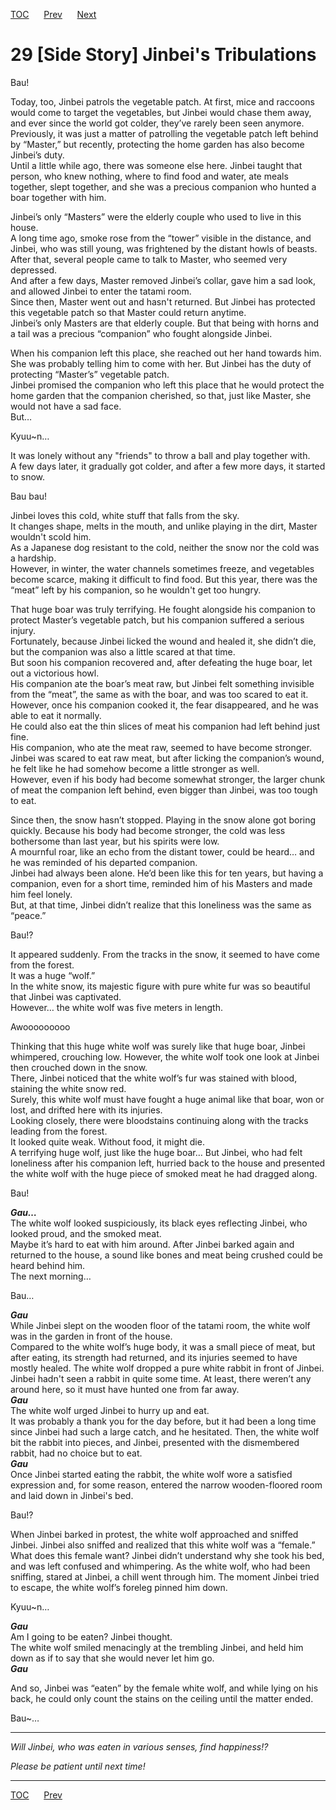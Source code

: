 [TOC](../readme.md)&nbsp;&nbsp;&nbsp;&nbsp;&nbsp;&nbsp;[Prev](section_0028.md)&nbsp;&nbsp;&nbsp;&nbsp;&nbsp;&nbsp;[Next](../../Volume%202/chapters/section_0001.md)



# 29 \[Side Story\] Jinbei's Tribulations

Bau!  
  
Today, too, Jinbei patrols the vegetable patch. At first, mice and
raccoons would come to target the vegetables, but Jinbei would chase
them away, and ever since the world got colder, they’ve rarely been seen
anymore.  
Previously, it was just a matter of patrolling the vegetable patch left
behind by “Master,” but recently, protecting the home garden has also
become Jinbei’s duty.  
Until a little while ago, there was someone else here. Jinbei taught
that person, who knew nothing, where to find food and water, ate meals
together, slept together, and she was a precious companion who hunted a
boar together with him.  
  
Jinbei’s only “Masters” were the elderly couple who used to live in this
house.  
A long time ago, smoke rose from the “tower” visible in the distance,
and Jinbei, who was still young, was frightened by the distant howls of
beasts. After that, several people came to talk to Master, who seemed
very depressed.  
And after a few days, Master removed Jinbei’s collar, gave him a sad
look, and allowed Jinbei to enter the tatami room.  
Since then, Master went out and hasn't returned. But Jinbei has
protected this vegetable patch so that Master could return anytime.  
Jinbei’s only Masters are that elderly couple. But that being with horns
and a tail was a precious “companion” who fought alongside Jinbei.  
  
When his companion left this place, she reached out her hand towards
him. She was probably telling him to come with her. But Jinbei has the
duty of protecting “Master’s” vegetable patch.  
Jinbei promised the companion who left this place that he would protect
the home garden that the companion cherished, so that, just like Master,
she would not have a sad face.  
But…  
  
Kyuu~n…  
  
It was lonely without any "friends" to throw a ball and play together
with.  
A few days later, it gradually got colder, and after a few more days, it
started to snow.  
  
Bau bau!  
  
Jinbei loves this cold, white stuff that falls from the sky.  
It changes shape, melts in the mouth, and unlike playing in the dirt,
Master wouldn't scold him.  
As a Japanese dog resistant to the cold, neither the snow nor the cold
was a hardship.  
However, in winter, the water channels sometimes freeze, and vegetables
become scarce, making it difficult to find food. But this year, there
was the “meat” left by his companion, so he wouldn't get too hungry.  
  
That huge boar was truly terrifying. He fought alongside his companion
to protect Master’s vegetable patch, but his companion suffered a
serious injury.  
Fortunately, because Jinbei licked the wound and healed it, she didn’t
die, but the companion was also a little scared at that time.  
But soon his companion recovered and, after defeating the huge boar, let
out a victorious howl.  
His companion ate the boar’s meat raw, but Jinbei felt something
invisible from the “meat”, the same as with the boar, and was too scared
to eat it.  
However, once his companion cooked it, the fear disappeared, and he was
able to eat it normally.  
He could also eat the thin slices of meat his companion had left behind
just fine.  
His companion, who ate the meat raw, seemed to have become stronger.
Jinbei was scared to eat raw meat, but after licking the companion’s
wound, he felt like he had somehow become a little stronger as well.  
However, even if his body had become somewhat stronger, the larger chunk
of meat the companion left behind, even bigger than Jinbei, was too
tough to eat.  
  
Since then, the snow hasn’t stopped. Playing in the snow alone got
boring quickly. Because his body had become stronger, the cold was less
bothersome than last year, but his spirits were low.  
A mournful roar, like an echo from the distant tower, could be heard…
and he was reminded of his departed companion.  
Jinbei had always been alone. He’d been like this for ten years, but
having a companion, even for a short time, reminded him of his Masters
and made him feel lonely.  
But, at that time, Jinbei didn’t realize that this loneliness was the
same as “peace.”  
  
Bau!?  
  
It appeared suddenly. From the tracks in the snow, it seemed to have
come from the forest.  
It was a huge “wolf.”  
In the white snow, its majestic figure with pure white fur was so
beautiful that Jinbei was captivated.  
However… the white wolf was five meters in length.  
  
Awooooooooo  
  
Thinking that this huge white wolf was surely like that huge boar,
Jinbei whimpered, crouching low. However, the white wolf took one look
at Jinbei then crouched down in the snow.  
There, Jinbei noticed that the white wolf’s fur was stained with blood,
staining the white snow red.  
Surely, this white wolf must have fought a huge animal like that boar,
won or lost, and drifted here with its injuries.  
Looking closely, there were bloodstains continuing along with the tracks
leading from the forest.  
It looked quite weak. Without food, it might die.  
A terrifying huge wolf, just like the huge boar… But Jinbei, who had
felt loneliness after his companion left, hurried back to the house and
presented the white wolf with the huge piece of smoked meat he had
dragged along.  
  
Bau!  
  
***Gau…***  
The white wolf looked suspiciously, its black eyes reflecting Jinbei,
who looked proud, and the smoked meat.  
Maybe it’s hard to eat with him around. After Jinbei barked again and
returned to the house, a sound like bones and meat being crushed could
be heard behind him.  
The next morning…  
  
Bau…  
  
***Gau***  
While Jinbei slept on the wooden floor of the tatami room, the white
wolf was in the garden in front of the house.  
Compared to the white wolf’s huge body, it was a small piece of meat,
but after eating, its strength had returned, and its injuries seemed to
have mostly healed. The white wolf dropped a pure white rabbit in front
of Jinbei.  
Jinbei hadn't seen a rabbit in quite some time. At least, there weren’t
any around here, so it must have hunted one from far away.  
***Gau***  
The white wolf urged Jinbei to hurry up and eat.  
It was probably a thank you for the day before, but it had been a long
time since Jinbei had such a large catch, and he hesitated. Then, the
white wolf bit the rabbit into pieces, and Jinbei, presented with the
dismembered rabbit, had no choice but to eat.  
***Gau***  
Once Jinbei started eating the rabbit, the white wolf wore a satisfied
expression and, for some reason, entered the narrow wooden-floored room
and laid down in Jinbei's bed.  
  
Bau!?  
  
When Jinbei barked in protest, the white wolf approached and sniffed
Jinbei. Jinbei also sniffed and realized that this white wolf was a
“female.”  
What does this female want? Jinbei didn’t understand why she took his
bed, and was left confused and whimpering. As the white wolf, who had
been sniffing, stared at Jinbei, a chill went through him. The moment
Jinbei tried to escape, the white wolf’s foreleg pinned him down.  
  
Kyuu~n…  
  
***Gau***  
Am I going to be eaten? Jinbei thought.  
The white wolf smiled menacingly at the trembling Jinbei, and held him
down as if to say that she would never let him go.  
***Gau***  
  
And so, Jinbei was “eaten” by the female white wolf, and while lying on
his back, he could only count the stains on the ceiling until the matter
ended.  
  
Bau~…  
  

------------------------------------------------------------------------

  
*Will Jinbei, who was eaten in various senses, find happiness!?*  
  
*Please be patient until next time!*  
  


---
[TOC](../readme.md)&nbsp;&nbsp;&nbsp;&nbsp;&nbsp;&nbsp;[Prev](section_0028.md)&nbsp;&nbsp;&nbsp;&nbsp;&nbsp;&nbsp;

